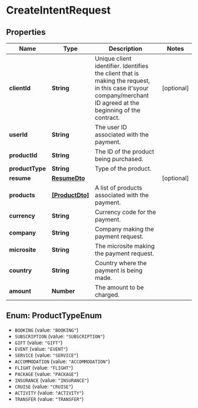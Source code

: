 # CreateIntentRequest

## Properties
Name | Type | Description | Notes
------------ | ------------- | ------------- | -------------
**clientId** | **String** | Unique client identifier. Identifies the client that is making the request, in this case it&#x27;syour company/merchant ID agreed at the beginning of the contract. | [optional] 
**userId** | **String** | The user ID associated with the payment. | 
**productId** | **String** | The ID of the product being purchased. | 
**productType** | **String** | Type of the product. | 
**resume** | [**ResumeDto**](ResumeDto.md) |  | [optional] 
**products** | [**[ProductDto]**](ProductDto.md) | A list of products associated with the payment. | 
**currency** | **String** | Currency code for the payment. | 
**company** | **String** | Company making the payment request. | 
**microsite** | **String** | The microsite making the payment request. | 
**country** | **String** | Country where the payment is being made. | 
**amount** | **Number** | The amount to be charged. | 

<a name="ProductTypeEnum"></a>
## Enum: ProductTypeEnum

* `BOOKING` (value: `"BOOKING"`)
* `SUBSCRIPTION` (value: `"SUBSCRIPTION"`)
* `GIFT` (value: `"GIFT"`)
* `EVENT` (value: `"EVENT"`)
* `SERVICE` (value: `"SERVICE"`)
* `ACCOMMODATION` (value: `"ACCOMMODATION"`)
* `FLIGHT` (value: `"FLIGHT"`)
* `PACKAGE` (value: `"PACKAGE"`)
* `INSURANCE` (value: `"INSURANCE"`)
* `CRUISE` (value: `"CRUISE"`)
* `ACTIVITY` (value: `"ACTIVITY"`)
* `TRANSFER` (value: `"TRANSFER"`)

